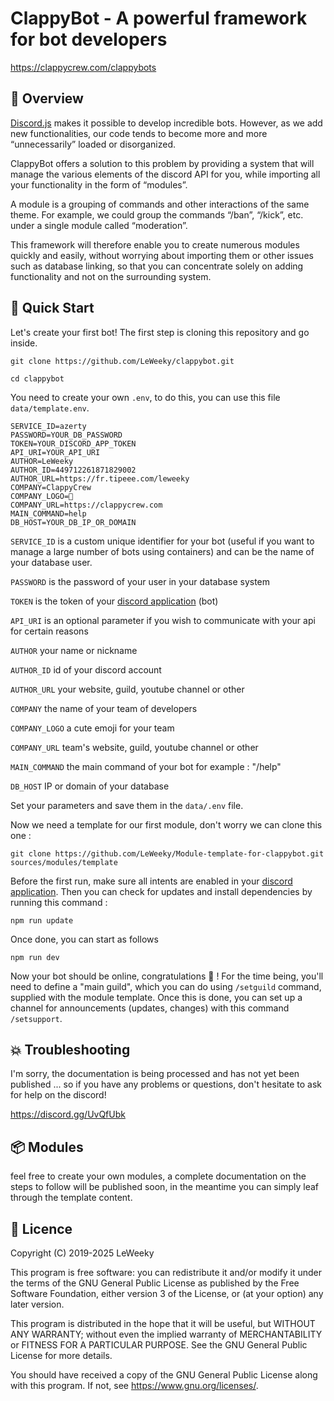 # ClappyBot - A powerful framework for bot developers
https://clappycrew.com/clappybots

## 👀 Overview

[Discord.js](https://github.com/discordjs/discord.js) makes it possible to develop incredible bots. However, as we add new functionalities, our code tends to become more and more “unnecessarily” loaded or disorganized.

ClappyBot offers a solution to this problem by providing a system that will manage the various elements of the discord API for you, while importing all your functionality in the form of “modules”.

A module is a grouping of commands and other interactions of the same theme. For example, we could group the commands “/ban”, “/kick”, etc. under a single module called “moderation”.

This framework will therefore enable you to create numerous modules quickly and easily, without worrying about importing them or other issues such as database linking, so that you can concentrate solely on adding functionality and not on the surrounding system.

## 🚀 Quick Start

Let's create your first bot! The first step is cloning this repository and go inside.

```
git clone https://github.com/LeWeeky/clappybot.git
```
```
cd clappybot
```

You need to create your own `.env`, to do this, you can use this file  `data/template.env`.

```
SERVICE_ID=azerty
PASSWORD=YOUR_DB_PASSWORD
TOKEN=YOUR_DISCORD_APP_TOKEN
API_URI=YOUR_API_URI
AUTHOR=LeWeeky
AUTHOR_ID=449712261871829002
AUTHOR_URL=https://fr.tipeee.com/leweeky
COMPANY=ClappyCrew
COMPANY_LOGO=🐏
COMPANY_URL=https://clappycrew.com
MAIN_COMMAND=help
DB_HOST=YOUR_DB_IP_OR_DOMAIN
```

`SERVICE_ID` is a custom unique identifier for your bot (useful if you want to manage a large number of bots using containers) and can be the name of your database user.

`PASSWORD` is the password of your user in your database system

`TOKEN` is the token of your [discord application](https://discord.com/developers/applications) (bot)

`API_URI` is an optional parameter if you wish to communicate with your api for certain reasons

`AUTHOR` your name or nickname

`AUTHOR_ID` id of your discord account

`AUTHOR_URL` your website, guild, youtube channel or other

`COMPANY` the name of your team of developers

`COMPANY_LOGO` a cute emoji for your team

`COMPANY_URL` team's website, guild, youtube channel or other

`MAIN_COMMAND` the main command of your bot for example : "/help"

`DB_HOST` IP or domain of your database

Set your parameters and save them in the `data/.env` file.

Now we need a template for our first module, don't worry we can clone this one : 

```
git clone https://github.com/LeWeeky/Module-template-for-clappybot.git sources/modules/template
```

Before the first run, make sure all intents are enabled in your [discord application](https://discord.com/developers/applications). Then you can check for updates and install dependencies by running this command :
```
npm run update
```

Once done, you can start as follows
```
npm run dev
```

Now your bot should be online, congratulations 🎉 ! For the time being, you'll need to define a "main guild", which you can do using `/setguild` command, supplied with the module template. Once this is done, you can set up a channel for announcements (updates, changes) with this command `/setsupport`.

## 💥 Troubleshooting

I'm sorry, the documentation is being processed and has not yet been published ... so if you have any problems or questions, don't hesitate to ask for help on the discord!

https://discord.gg/UvQfUbk

## 📦 Modules

feel free to create your own modules, a complete documentation on the steps to follow will be published soon, in the meantime you can simply leaf through the template content.

## 📜 Licence

Copyright (C) 2019-2025 LeWeeky

This program is free software: you can redistribute it and/or modify
it under the terms of the GNU General Public License as published by
the Free Software Foundation, either version 3 of the License, or
(at your option) any later version.

This program is distributed in the hope that it will be useful,
but WITHOUT ANY WARRANTY; without even the implied warranty of
MERCHANTABILITY or FITNESS FOR A PARTICULAR PURPOSE.  See the
GNU General Public License for more details.

You should have received a copy of the GNU General Public License
along with this program.  If not, see <https://www.gnu.org/licenses/>.